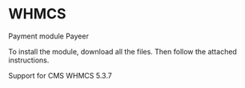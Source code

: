 WHMCS
======
Payment module Payeer

To install the module, download all the files.
Then follow the attached instructions.

Support for CMS WHMCS 5.3.7